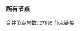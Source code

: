 ### 所有节点
合并节点总数: `27896`
[节点链接](https://github.com/qjlxg/586/raw/refs/heads/master/sub/sub_merge_base64.txt)


